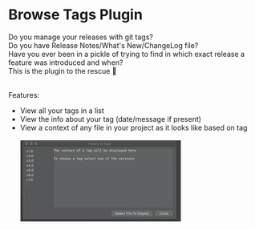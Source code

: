 # Browse Tags Plugin
Do you manage your releases with git tags?<br>
Do you have Release Notes/What's New/ChangeLog file?<br>
Have you ever been in a pickle of trying to find in which exact release a feature was introduced and when?<br>
This is the plugin to the rescue :tada:
<br><br>

Features:
- View all your tags in a list
- View the info about your tag (date/message if present)
- View a context of any file in your project as it looks like based on tag
<br><br><img src="browse_tags_history_plugin.gif">

